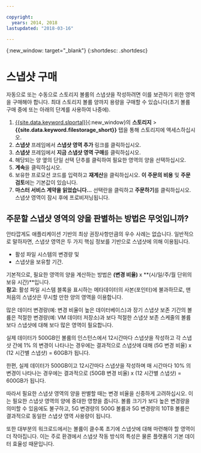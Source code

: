 ```yaml
---

copyright:
  years: 2014, 2018
lastupdated: "2018-03-16"

---
```

{:new_window: target="_blank"}
{:shortdesc: .shortdesc}

# 스냅샷 구매

자동으로 또는 수동으로 스토리지 볼륨의 스냅샷을 작성하려면 이를 보관하기 위한 영역을 구매해야 합니다. 최대 스토리지 볼륨 양까지 용량을 구매할 수 있습니다(초기 볼륨 구매 중에 또는 아래의 단계를 사용하여 나중에). 

1. [{{site.data.keyword.slportal}}](https://control.softlayer.com/){:new_window}의 **스토리지** > **{{site.data.keyword.filestorage_short}}** 탭을 통해 스토리지에 액세스하십시오. 
2. **스냅샷** 프레임에서 **스냅샷 영역 추가** 링크를 클릭하십시오. 
3. **스냅샷** 프레임에서 **지금 스냅샷 영역 구매**를 클릭하십시오. 
3. 해당되는 양 옆의 단일 선택 단추를 클릭하여 필요한 영역의 양을 선택하십시오. 
4. **계속**을 클릭하십시오. 
5. 보유한 프로모션 코드를 입력하고 **재계산**을 클릭하십시오. **이 주문의 비용** 및 **주문 검토**에는 기본값이 있습니다. 
6. **마스터 서비스 계약을 읽었습니다…** 선택란을 클릭하고 **주문하기**를 클릭하십시오. 스냅샷 영역이 잠시 후에 프로비저닝됩니다. 

## 주문할 스냅샷 영역의 양을 판별하는 방법은 무엇입니까? 

안타깝게도 애플리케이션 기반의 최상 권장사항만큼의 우수 사례는 없습니다. 일반적으로 말하자면, 스냅샷 영역은 두 가지 핵심 정보를 기반으로 스냅샷에 의해 이용됩니다. 
- 활성 파일 시스템의 변경량 및  
- 스냅샷을 보유할 기간.   

기본적으로, 필요한 영역의 양을 계산하는 방법은 **(변경 비율)** x **(시/일/주/월 단위의 보유 시간)**입니다.   
**참고**: 활성 파일 시스템 블록을 표시하는 메타데이터의 사본(포인터)에 불과하므로, 맨 처음의 스냅샷은 무시할 만한 양의 영역을 이용합니다.  

많은 데이터 변경량(예: 변경 비율이 높은 데이터베이스)과 장기 스냅샷 보존 기간의 볼륨은 적절한 변경량(예: VM 데이터 저장소)과 보다 적절한 스냅샷 보존 스케줄의 볼륨보다 스냅샷에 대해 보다 많은 영역이 필요합니다.  

실제 데이터가 500GB인 볼륨의 인스턴스에서 12시간마다 스냅샷을 작성하고 각 스냅샷 간에 1% 의 변경이 나타나는 경우에는 결과적으로 스냅샷에 대해 (5G 변경 비율) x (12 시간별 스냅샷) = 60GB가 됩니다. 

한편, 실제 데이터가 500GB이고 12시간마다 스냅샷을 작성하며 매 시간마다 10% 의 변경이 나타나는 경우에는 결과적으로 (50GB 변경 비율) x (12 시간별 스냅샷) = 600GB가 됩니다. 

따라서 필요한 스냅샷 영역의 양을 판별할 때는 변경 비율을 신중하게 고려하십시오. 이는 필요한 스냅샷 영역의 양에 중대한 영향을 줍니다. 볼륨 크기가 보다 높은 변경량을 의미할 수 있음에도 불구하고, 5G 변경량의 500G 볼륨과 5G 변경량의 10TB 볼륨은 결과적으로 동일한 스냅샷 영역 사용량이 됩니다. 

또한 대부분의 워크로드에서는 볼륨이 클수록 초기에 스냅샷에 대해 마련해야 할 영역이 더 작아집니다. 이는 주로 환경에서 스냅샷 작동 방식의 특성은 물론 플랫폼의 기본 데이터 효율성 때문입니다. 


